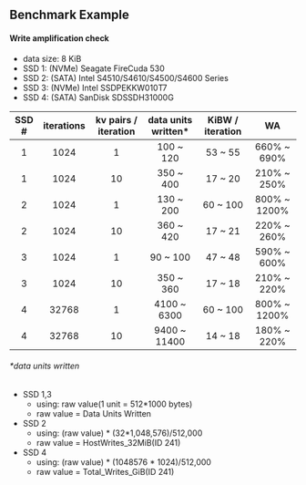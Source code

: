 ## Benchmark Example

#### Write amplification check

- data size: 8 KiB
- SSD 1: (NVMe) Seagate FireCuda 530
- SSD 2: (SATA) Intel S4510/S4610/S4500/S4600 Series
- SSD 3: (NVMe) Intel SSDPEKKW010T7
- SSD 4: (SATA) SanDisk SDSSDH31000G

| SSD # | iterations | kv pairs / iteration | data units written\* | KiBW / iteration | WA           |
|:-----:|:----------:|:--------------------:|:--------------------:|:----------------:|:------------:|
| 1     | 1024       | 1                    | 100 ~ 120            | 53 ~ 55          | 660% ~  690% |
| 1     | 1024       | 10                   | 350 ~ 400            | 17 ~ 20          | 210% ~  250% |
| 2     | 1024       | 1                    | 130 ~ 200            | 60 ~ 100         | 800% ~ 1200% |
| 2     | 1024       | 10                   | 360 ~ 420            | 17 ~ 21          | 220% ~  260% |
| 3     | 1024       | 1                    |  90 ~ 100            | 47 ~ 48          | 590% ~  600% |
| 3     | 1024       | 10                   | 350 ~ 360            | 17 ~ 18          | 210% ~  220% |
| 4     | 32768      | 1                    | 4100 ~ 6300          | 60 ~ 100         | 800% ~ 1200% |
| 4     | 32768      | 10                   | 9400 ~ 11400         | 14 ~ 18          | 180% ~  220% |

###### \*data units written

- SSD 1,3
    - using: raw value(1 unit = 512\*1000 bytes)
    - raw value = Data Units Written
- SSD 2
    - using: (raw value) \* (32\*1,048,576)/512,000
    - raw value = HostWrites\_32MiB(ID 241)
- SSD 4
    - using: (raw value) \* (1048576 \* 1024)/512,000
    - raw value = Total\_Writes\_GiB(ID 241)
